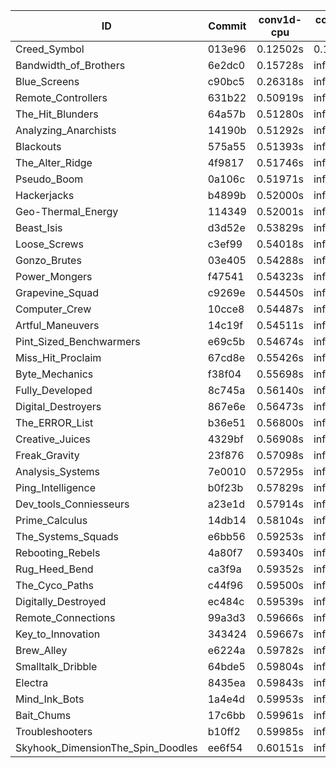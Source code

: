 |ID|Commit|conv1d-cpu|conv1d-gpu|DWSPConv2D-gpu|gemm-gpu|avg|
|-|-|-|-|-|-|-|
|Creed_Symbol|013e96|0.12502s|0.11306s|infs|1.82243s|infs|
|Bandwidth_of_Brothers|6e2dc0|0.15728s|infs|infs|2.14009s|infs|
|Blue_Screens|c90bc5|0.26318s|infs|infs|4.50514s|infs|
|Remote_Controllers|631b22|0.50919s|infs|infs|4.54853s|infs|
|The_Hit_Blunders|64a57b|0.51280s|infs|infs|4.51775s|infs|
|Analyzing_Anarchists|14190b|0.51292s|infs|infs|4.50479s|infs|
|Blackouts|575a55|0.51393s|infs|infs|4.77859s|infs|
|The_Alter_Ridge|4f9817|0.51746s|infs|infs|4.69342s|infs|
|Pseudo_Boom|0a106c|0.51971s|infs|infs|4.53845s|infs|
|Hackerjacks|b4899b|0.52000s|infs|infs|4.51878s|infs|
|Geo-Thermal_Energy|114349|0.52001s|infs|infs|4.55970s|infs|
|Beast_Isis|d3d52e|0.53829s|infs|infs|4.85977s|infs|
|Loose_Screws|c3ef99|0.54018s|infs|infs|4.93717s|infs|
|Gonzo_Brutes|03e405|0.54288s|infs|infs|4.74735s|infs|
|Power_Mongers|f47541|0.54323s|infs|infs|4.89676s|infs|
|Grapevine_Squad|c9269e|0.54450s|infs|infs|4.81950s|infs|
|Computer_Crew|10cce8|0.54487s|infs|infs|4.90564s|infs|
|Artful_Maneuvers|14c19f|0.54511s|infs|infs|4.75568s|infs|
|Pint_Sized_Benchwarmers|e69c5b|0.54674s|infs|infs|4.90218s|infs|
|Miss_Hit_Proclaim|67cd8e|0.55426s|infs|infs|4.82611s|infs|
|Byte_Mechanics|f38f04|0.55698s|infs|infs|4.93610s|infs|
|Fully_Developed|8c745a|0.56140s|infs|infs|4.89352s|infs|
|Digital_Destroyers|867e6e|0.56473s|infs|infs|4.75729s|infs|
|The_ERROR_List|b36e51|0.56800s|infs|infs|4.92708s|infs|
|Creative_Juices|4329bf|0.56908s|infs|infs|4.84673s|infs|
|Freak_Gravity|23f876|0.57098s|infs|infs|4.84024s|infs|
|Analysis_Systems|7e0010|0.57295s|infs|infs|4.90916s|infs|
|Ping_Intelligence|b0f23b|0.57829s|infs|infs|4.83322s|infs|
|Dev_tools_Conniesseurs|a23e1d|0.57914s|infs|infs|4.75410s|infs|
|Prime_Calculus|14db14|0.58104s|infs|infs|4.92046s|infs|
|The_Systems_Squads|e6bb56|0.59253s|infs|infs|4.91261s|infs|
|Rebooting_Rebels|4a80f7|0.59340s|infs|infs|4.90830s|infs|
|Rug_Heed_Bend|ca3f9a|0.59352s|infs|infs|4.85696s|infs|
|The_Cyco_Paths|c44f96|0.59500s|infs|infs|4.74709s|infs|
|Digitally_Destroyed|ec484c|0.59539s|infs|infs|4.87732s|infs|
|Remote_Connections|99a3d3|0.59666s|infs|infs|4.91540s|infs|
|Key_to_Innovation|343424|0.59667s|infs|infs|4.87635s|infs|
|Brew_Alley|e6224a|0.59782s|infs|infs|4.87768s|infs|
|Smalltalk_Dribble|64bde5|0.59804s|infs|infs|4.79162s|infs|
|Electra|8435ea|0.59843s|infs|infs|4.79207s|infs|
|Mind_Ink_Bots|1a4e4d|0.59953s|infs|infs|4.78758s|infs|
|Bait_Chums|17c6bb|0.59961s|infs|infs|4.86856s|infs|
|Troubleshooters|b10ff2|0.59985s|infs|infs|4.78848s|infs|
|Skyhook_DimensionThe_Spin_Doodles|ee6f54|0.60151s|infs|infs|4.96422s|infs|
